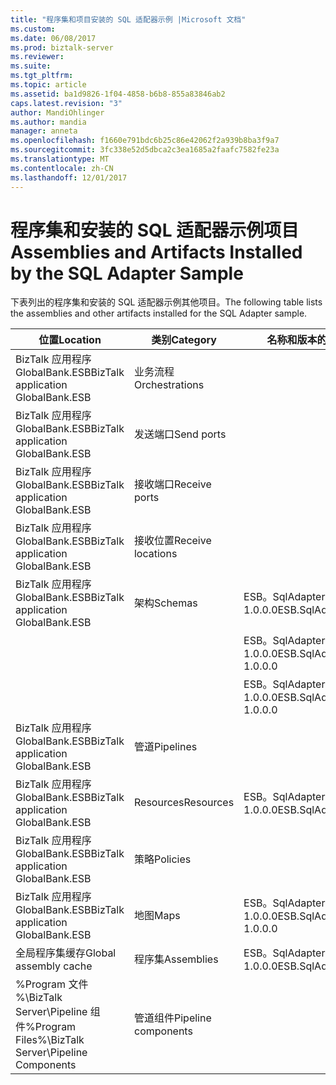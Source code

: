 ```yaml
---
title: "程序集和项目安装的 SQL 适配器示例 |Microsoft 文档"
ms.custom: 
ms.date: 06/08/2017
ms.prod: biztalk-server
ms.reviewer: 
ms.suite: 
ms.tgt_pltfrm: 
ms.topic: article
ms.assetid: ba1d9826-1f04-4858-b6b8-855a83846ab2
caps.latest.revision: "3"
author: MandiOhlinger
ms.author: mandia
manager: anneta
ms.openlocfilehash: f1660e791bdc6b25c86e42062f2a939b8ba3f9a7
ms.sourcegitcommit: 3fc338e52d5dbca2c3ea1685a2faafc7582fe23a
ms.translationtype: MT
ms.contentlocale: zh-CN
ms.lasthandoff: 12/01/2017
---
```

# <a name="assemblies-and-artifacts-installed-by-the-sql-adapter-sample"></a><span data-ttu-id="f29b5-102">程序集和安装的 SQL 适配器示例项目</span><span class="sxs-lookup"><span data-stu-id="f29b5-102">Assemblies and Artifacts Installed by the SQL Adapter Sample</span></span>
<span data-ttu-id="f29b5-103">下表列出的程序集和安装的 SQL 适配器示例其他项目。</span><span class="sxs-lookup"><span data-stu-id="f29b5-103">The following table lists the assemblies and other artifacts installed for the SQL Adapter sample.</span></span>  
  
|<span data-ttu-id="f29b5-104">位置</span><span class="sxs-lookup"><span data-stu-id="f29b5-104">Location</span></span>|<span data-ttu-id="f29b5-105">类别</span><span class="sxs-lookup"><span data-stu-id="f29b5-105">Category</span></span>|<span data-ttu-id="f29b5-106">名称和版本的组件</span><span class="sxs-lookup"><span data-stu-id="f29b5-106">Name and version of the component</span></span>|  
|--------------|--------------|---------------------------------------|  
|<span data-ttu-id="f29b5-107">BizTalk 应用程序 GlobalBank.ESB</span><span class="sxs-lookup"><span data-stu-id="f29b5-107">BizTalk application GlobalBank.ESB</span></span>|<span data-ttu-id="f29b5-108">业务流程</span><span class="sxs-lookup"><span data-stu-id="f29b5-108">Orchestrations</span></span>||  
|<span data-ttu-id="f29b5-109">BizTalk 应用程序 GlobalBank.ESB</span><span class="sxs-lookup"><span data-stu-id="f29b5-109">BizTalk application GlobalBank.ESB</span></span>|<span data-ttu-id="f29b5-110">发送端口</span><span class="sxs-lookup"><span data-stu-id="f29b5-110">Send ports</span></span>||  
|<span data-ttu-id="f29b5-111">BizTalk 应用程序 GlobalBank.ESB</span><span class="sxs-lookup"><span data-stu-id="f29b5-111">BizTalk application GlobalBank.ESB</span></span>|<span data-ttu-id="f29b5-112">接收端口</span><span class="sxs-lookup"><span data-stu-id="f29b5-112">Receive ports</span></span>||  
|<span data-ttu-id="f29b5-113">BizTalk 应用程序 GlobalBank.ESB</span><span class="sxs-lookup"><span data-stu-id="f29b5-113">BizTalk application GlobalBank.ESB</span></span>|<span data-ttu-id="f29b5-114">接收位置</span><span class="sxs-lookup"><span data-stu-id="f29b5-114">Receive locations</span></span>||  
|<span data-ttu-id="f29b5-115">BizTalk 应用程序 GlobalBank.ESB</span><span class="sxs-lookup"><span data-stu-id="f29b5-115">BizTalk application GlobalBank.ESB</span></span>|<span data-ttu-id="f29b5-116">架构</span><span class="sxs-lookup"><span data-stu-id="f29b5-116">Schemas</span></span>|<span data-ttu-id="f29b5-117">ESB。SqlAdapter.BTSArtifacts.Product 版本 1.0.0.0</span><span class="sxs-lookup"><span data-stu-id="f29b5-117">ESB.SqlAdapter.BTSArtifacts.Product Version 1.0.0.0</span></span>|  
|||<span data-ttu-id="f29b5-118">ESB。SqlAdapter.BTSArtifacts.DataSetSchema 版本 1.0.0.0</span><span class="sxs-lookup"><span data-stu-id="f29b5-118">ESB.SqlAdapter.BTSArtifacts.DataSetSchema Version 1.0.0.0</span></span>|  
|||<span data-ttu-id="f29b5-119">ESB。SqlAdapter.BTSArtifacts.Procedure_dbo 版本 1.0.0.0</span><span class="sxs-lookup"><span data-stu-id="f29b5-119">ESB.SqlAdapter.BTSArtifacts.Procedure_dbo Version 1.0.0.0</span></span>|  
|<span data-ttu-id="f29b5-120">BizTalk 应用程序 GlobalBank.ESB</span><span class="sxs-lookup"><span data-stu-id="f29b5-120">BizTalk application GlobalBank.ESB</span></span>|<span data-ttu-id="f29b5-121">管道</span><span class="sxs-lookup"><span data-stu-id="f29b5-121">Pipelines</span></span>||  
|<span data-ttu-id="f29b5-122">BizTalk 应用程序 GlobalBank.ESB</span><span class="sxs-lookup"><span data-stu-id="f29b5-122">BizTalk application GlobalBank.ESB</span></span>|<span data-ttu-id="f29b5-123">Resources</span><span class="sxs-lookup"><span data-stu-id="f29b5-123">Resources</span></span>|<span data-ttu-id="f29b5-124">ESB。SqlAdapter.BTSArtifacts 版本 1.0.0.0</span><span class="sxs-lookup"><span data-stu-id="f29b5-124">ESB.SqlAdapter.BTSArtifacts Version 1.0.0.0</span></span>|  
|<span data-ttu-id="f29b5-125">BizTalk 应用程序 GlobalBank.ESB</span><span class="sxs-lookup"><span data-stu-id="f29b5-125">BizTalk application GlobalBank.ESB</span></span>|<span data-ttu-id="f29b5-126">策略</span><span class="sxs-lookup"><span data-stu-id="f29b5-126">Policies</span></span>||  
|<span data-ttu-id="f29b5-127">BizTalk 应用程序 GlobalBank.ESB</span><span class="sxs-lookup"><span data-stu-id="f29b5-127">BizTalk application GlobalBank.ESB</span></span>|<span data-ttu-id="f29b5-128">地图</span><span class="sxs-lookup"><span data-stu-id="f29b5-128">Maps</span></span>|<span data-ttu-id="f29b5-129">ESB。SqlAdapter.BTSArtifacts.ProductToInsertProductMap 1.0.0.0</span><span class="sxs-lookup"><span data-stu-id="f29b5-129">ESB.SqlAdapter.BTSArtifacts.ProductToInsertProductMap 1.0.0.0</span></span>|  
|<span data-ttu-id="f29b5-130">全局程序集缓存</span><span class="sxs-lookup"><span data-stu-id="f29b5-130">Global assembly cache</span></span>|<span data-ttu-id="f29b5-131">程序集</span><span class="sxs-lookup"><span data-stu-id="f29b5-131">Assemblies</span></span>|<span data-ttu-id="f29b5-132">ESB。SqlAdapter.BTSArtifacts 版本 1.0.0.0</span><span class="sxs-lookup"><span data-stu-id="f29b5-132">ESB.SqlAdapter.BTSArtifacts Version 1.0.0.0</span></span>|  
|<span data-ttu-id="f29b5-133">%Program 文件 %\\BizTalk Server\Pipeline 组件</span><span class="sxs-lookup"><span data-stu-id="f29b5-133">%Program Files%\\BizTalk Server\Pipeline Components</span></span>|<span data-ttu-id="f29b5-134">管道组件</span><span class="sxs-lookup"><span data-stu-id="f29b5-134">Pipeline components</span></span>||